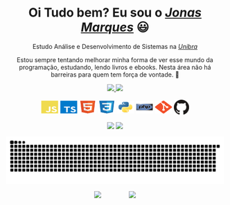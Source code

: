 <div>
  <h1 align="center">Oi Tudo bem? Eu sou o <a href="https://www.linkedin.com/in/jonas-marques-a206a5223/"><i>Jonas Marques</i></a> 😃️</h1>
  <p align="center">Estudo Análise e Desenvolvimento de Sistemas na <a href="https://grupounibra.com"><i>Unibra</i></a>
  <p align="center">Estou sempre tentando melhorar minha forma de ver esse mundo da programação, estudando, lendo livros e ebooks. Nesta área não há barreiras para quem tem força de vontade. 🤟
</div>


<div align="center">
  <a href="https://github.com/jonasmarquesdev">
    <img height="150em" src="https://github-readme-stats.vercel.app/api?username=jonasmarquesdev&count_private=true&include_all_commits=true&show_icons=true&theme=react&hide_border=false&show_owner=true"/>
    <img height="150em" src="https://github-readme-stats.vercel.app/api/top-langs/?username=jonasmarquesdev&theme=react&hide_border=false&&layout=compact"/>
  </a>
</div>

<div align="center" valign="top"><br>
  <img align="center" alt="Js" height="30" width="40" src="https://raw.githubusercontent.com/devicons/devicon/master/icons/javascript/javascript-plain.svg">
  <img align="center" alt="Js" height="30" width="40" src="https://raw.githubusercontent.com/devicons/devicon/master/icons/typescript/typescript-plain.svg">
  <img align="center" alt="HTML" height="30" width="40" src="https://raw.githubusercontent.com/devicons/devicon/master/icons/html5/html5-original.svg">
  <img align="center" alt="CSS" height="30" width="40" src="https://raw.githubusercontent.com/devicons/devicon/master/icons/css3/css3-original.svg">
  <img align="center" alt="Python" height="30" width="40" src="https://raw.githubusercontent.com/devicons/devicon/master/icons/python/python-original.svg">
  <img align="center" alt="PHP" height="30" width="40" src="https://raw.githubusercontent.com/devicons/devicon/master/icons/php/php-original.svg">
  <img align="center" alt="git" height="30" width="40" src="https://raw.githubusercontent.com/devicons/devicon/master/icons/git/git-original.svg">
  <img align="center" alt="github" height="35" width="35" src="/assets/GitHub.png">
</div><br>

<div align="center">
  <a href="https://www.linkedin.com/in/jonas-marques-a206a5223/" target="_blank"><img src="https://img.shields.io/badge/-LinkedIn-%230077B5?style=for-the-badge&logo=linkedin&logoColor=white" target="_blank"></a> 
  <a href="mailto:jonas.marques2021.jm5@gmail.com"><img src="https://img.shields.io/badge/-Gmail-%23333?style=for-the-badge&logo=gmail&logoColor=white" target="_blank"></a>
</div>

<div align="center">
  
  ![Snake animation](https://github.com/jonasmarquesdev/jonasmarquesdev/blob/output/github-contribution-grid-snake.svg)
  
</div>

<div align="center">
  <img style="padding-right: 60px;" height="150em" src="https://github-readme-stats.vercel.app/api/pin/?username=jonasmarquesdev&repo=training_in_python&theme=react"/>
  <img src="https://media.giphy.com/media/xYPdnwsRPZDhCxXvOi/giphy.gif" width="200">
</div>
